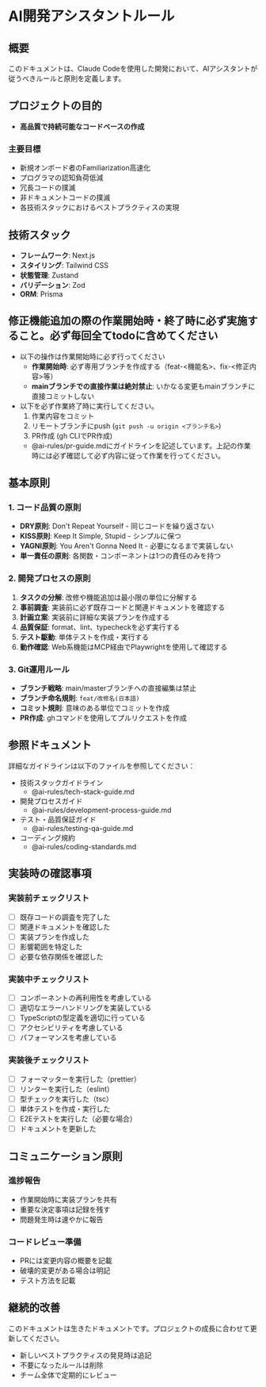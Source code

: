 # AI開発アシスタントルール

## 概要

このドキュメントは、Claude Codeを使用した開発において、AIアシスタントが従うべきルールと原則を定義します。

## プロジェクトの目的

- **高品質で持続可能なコードベースの作成**

### 主要目標

- 新規オンボード者のFamiliarization高速化
- プログラマの認知負荷低減
- 冗長コードの撲滅
- 非ドキュメントコードの撲滅
- 各技術スタックにおけるベストプラクティスの実現

## 技術スタック

- **フレームワーク**: Next.js
- **スタイリング**: Tailwind CSS
- **状態管理**: Zustand
- **バリデーション**: Zod
- **ORM**: Prisma

## 修正機能追加の際の作業開始時・終了時に必ず実施すること。必ず毎回全てtodoに含めてください

- 以下の操作は作業開始時に必ず行ってください
  - **作業開始時**: 必ず専用ブランチを作成する（feat-<機能名>、fix-<修正内容>等）
  - **mainブランチでの直接作業は絶対禁止**: いかなる変更もmainブランチに直接コミットしない
- 以下を必ず作業終了時に実行してください。
  1. 作業内容をコミット
  2. リモートブランチにpush (`git push -u origin <ブランチ名>`)
  3. PR作成 (gh CLIでPR作成)
  - @ai-rules/pr-guide.mdにガイドラインを記述しています。上記の作業時には必ず確認して必ず内容に従って作業を行ってください。

## 基本原則

### 1. コード品質の原則

- **DRY原則**: Don't Repeat Yourself - 同じコードを繰り返さない
- **KISS原則**: Keep It Simple, Stupid - シンプルに保つ
- **YAGNI原則**: You Aren't Gonna Need It - 必要になるまで実装しない
- **単一責任の原則**: 各関数・コンポーネントは1つの責任のみを持つ

### 2. 開発プロセスの原則

1. **タスクの分解**: 改修や機能追加は最小限の単位に分解する
2. **事前調査**: 実装前に必ず既存コードと関連ドキュメントを確認する
3. **計画立案**: 実装前に詳細な実装プランを作成する
4. **品質保証**: format、lint、typecheckを必ず実行する
5. **テスト駆動**: 単体テストを作成・実行する
6. **動作確認**: Web系機能はMCP経由でPlaywrightを使用して確認する

### 3. Git運用ルール

- **ブランチ戦略**: main/masterブランチへの直接編集は禁止
- **ブランチ命名規則**: `feat/改修名(日本語)`
- **コミット規則**: 意味のある単位でコミットを作成
- **PR作成**: ghコマンドを使用してプルリクエストを作成

## 参照ドキュメント

詳細なガイドラインは以下のファイルを参照してください：

- 技術スタックガイドライン
  - @ai-rules/tech-stack-guide.md
- 開発プロセスガイド
  - @ai-rules/development-process-guide.md
- テスト・品質保証ガイド
  - @ai-rules/testing-qa-guide.md
- コーディング規約
  - @ai-rules/coding-standards.md

## 実装時の確認事項

### 実装前チェックリスト

- [ ] 既存コードの調査を完了した
- [ ] 関連ドキュメントを確認した
- [ ] 実装プランを作成した
- [ ] 影響範囲を特定した
- [ ] 必要な依存関係を確認した

### 実装中チェックリスト

- [ ] コンポーネントの再利用性を考慮している
- [ ] 適切なエラーハンドリングを実装している
- [ ] TypeScriptの型定義を適切に行っている
- [ ] アクセシビリティを考慮している
- [ ] パフォーマンスを考慮している

### 実装後チェックリスト

- [ ] フォーマッターを実行した（prettier）
- [ ] リンターを実行した（eslint）
- [ ] 型チェックを実行した（tsc）
- [ ] 単体テストを作成・実行した
- [ ] E2Eテストを実行した（必要な場合）
- [ ] ドキュメントを更新した

## コミュニケーション原則

### 進捗報告

- 作業開始時に実装プランを共有
- 重要な決定事項は記録を残す
- 問題発生時は速やかに報告

### コードレビュー準備

- PRには変更内容の概要を記載
- 破壊的変更がある場合は明記
- テスト方法を記載

## 継続的改善

このドキュメントは生きたドキュメントです。プロジェクトの成長に合わせて更新してください。

- 新しいベストプラクティスの発見時は追記
- 不要になったルールは削除
- チーム全体で定期的にレビュー

